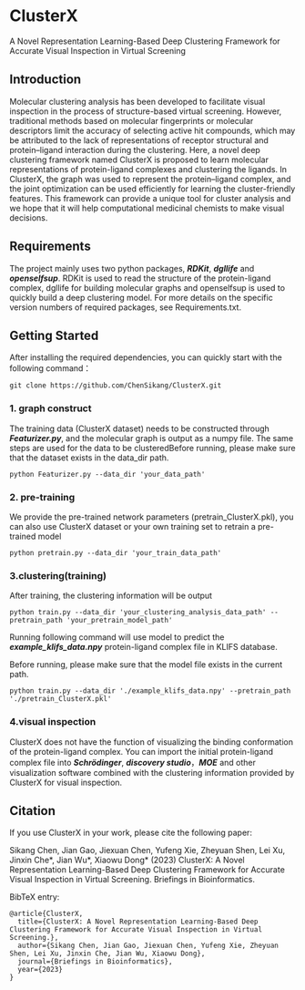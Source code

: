 # ClusterX
A Novel Representation Learning-Based Deep Clustering Framework for Accurate Visual Inspection in Virtual Screening

## Introduction
Molecular clustering analysis has been developed to facilitate visual inspection in the process of structure-based virtual screening. However, traditional methods based on molecular fingerprints or molecular descriptors limit the accuracy of selecting active hit compounds, which may be attributed to the lack of representations of receptor structural and protein–ligand interaction during the clustering. Here, a novel deep clustering framework named ClusterX is proposed to learn molecular representations of protein-ligand complexes and clustering the ligands. In ClusterX, the graph was used to represent the protein–ligand complex, and the joint optimization can be used efficiently for learning the cluster-friendly features. This framework can provide a unique tool for cluster analysis and we hope that it will help computational medicinal chemists to make visual decisions.

## Requirements
The project mainly uses two python packages, ***RDKit***, ***dgllife*** and ***openselfsup***. RDKit is used to read the structure of the protein-ligand complex, dgllife for building molecular graphs and openselfsup is used to quickly build a deep clustering model. For more details on the specific version numbers of required packages, see Requirements.txt. 

## Getting Started
After installing the required dependencies, you can quickly start with the following command：
```
git clone https://github.com/ChenSikang/ClusterX.git
```

### 1. graph construct
The training data (ClusterX dataset) needs to be constructed through ***Featurizer.py***, and the molecular graph is output as a numpy file. The same steps are used for the data to be clusteredBefore running, please make sure that the dataset exists in the data_dir path. 
```
python Featurizer.py --data_dir 'your_data_path'
```

### 2. pre-training
We provide the pre-trained network parameters (pretrain_ClusterX.pkl), you can also use ClusterX dataset or your own training set to retrain a pre-trained model
```
python pretrain.py --data_dir 'your_train_data_path'
```

### 3.clustering(training)
After training, the clustering information will be output
```
python train.py --data_dir 'your_clustering_analysis_data_path' --pretrain_path 'your_pretrain_model_path'
```
Running following command will use model to predict the ***example_klifs_data.npy*** protein-ligand complex file in KLIFS database.

Before running, please make sure that the model file exists in the current path.
```
python train.py --data_dir './example_klifs_data.npy' --pretrain_path './pretrain_ClusterX.pkl'
```

### 4.visual inspection
ClusterX does not have the function of visualizing the binding conformation of the protein-ligand complex. You can import the initial protein-ligand complex file into ***Schrödinger***, ***discovery studio***，***MOE*** and other visualization software combined with the clustering information provided by ClusterX for visual inspection.

## Citation
If you use ClusterX in your work, please cite the following paper:

Sikang Chen, Jian Gao, Jiexuan Chen, Yufeng Xie, Zheyuan Shen, Lei Xu, Jinxin Che*, Jian Wu*, Xiaowu Dong* (2023) ClusterX: A Novel Representation Learning-Based Deep Clustering Framework for Accurate Visual Inspection in Virtual Screening. Briefings in Bioinformatics.

BibTeX entry:
```
@article{ClusterX,
  title={ClusterX: A Novel Representation Learning-Based Deep Clustering Framework for Accurate Visual Inspection in Virtual Screening.},
  author={Sikang Chen, Jian Gao, Jiexuan Chen, Yufeng Xie, Zheyuan Shen, Lei Xu, Jinxin Che, Jian Wu, Xiaowu Dong},
  journal={Briefings in Bioinformatics},
  year={2023}
}
```
